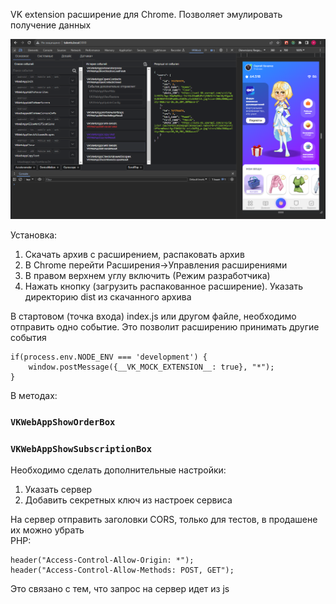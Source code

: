 VK extension расширение для Chrome. Позволяет эмулировать получение данных

<img src="https://github.com/ScritKey/vk-extension.local/blob/master/1.PNG" alt="" title="">

Установка:
1. Скачать архив с расширением, распаковать архив
2. В Chrome перейти Расширения->Управления расширениями
3. В правом верхнем углу включить (Режим разработчика)
4. Нажать кнопку (загрузить распакованное расширение). Указать директорию dist из скачанного архива

В стартовом (точка входа) index.js или другом файле, необходимо отправить одно событие. Это позволит расширению принимать другие события
```
if(process.env.NODE_ENV === 'development') {
    window.postMessage({__VK_MOCK_EXTENSION__: true}, "*");
}
```

В методах:
### `VKWebAppShowOrderBox`
### `VKWebAppShowSubscriptionBox`

Необходимо сделать дополнительные настройки:
1. Указать сервер
2. Добавить секретных ключ из настроек сервиса

На сервер отправить заголовки CORS, только для тестов, в продашене их можно убрать<br/>
PHP:
```
header("Access-Control-Allow-Origin: *");
header("Access-Control-Allow-Methods: POST, GET");
```
Это связано с тем, что запрос на сервер идет из js